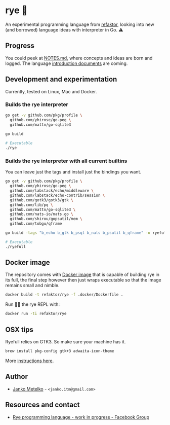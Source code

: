 # rye 🌾

An experimental programming language from [refaktor], looking into new (and borrowed) language 
ideas with interpreter in Go. ⚠

## Progress
You could peek at [NOTES.md](./docs/NOTES.md), where concepts and ideas are born and logged. 
The language [introduction documents](./docs/INTRO_1.md) are coming.

## Development and experimentation

Currently, tested on Linux, Mac and Docker.

### Builds the rye interpreter

```bash
go get -v github.com/pkg/profile \
  github.com/yhirose/go-peg \
  github.com/mattn/go-sqlite3
 
go build

# Executable
./rye 
```

### Builds the rye interpreter with all current builtins

You can leave just the tags and install just the bindings you want.

```bash
go get -v github.com/pkg/profile \
  github.com/yhirose/go-peg \
  github.com/labstack/echo/middleware \
  github.com/labstack/echo-contrib/session \
  github.com/gotk3/gotk3/gtk \
  github.com/lib/pq \
  github.com/mattn/go-sqlite3 \
  github.com/nats-io/nats.go \
  github.com/shirou/gopsutil/mem \
  github.com/tobgu/qframe

go build -tags "b_echo b_gtk b_psql b_nats b_psutil b_qframe" -o ryefull

# Executable
./ryefull 
```

## Docker image

The repository comes with [Docker image](./docker/Dockerfile) that is capable of building rye in its full, 
the final step however then just wraps executable so that the image remains small and nimble.

```bash
docker build -t refaktor/rye -f .docker/Dockerfile .
```

Run 🏃‍♂️ the rye REPL with:

```bash
docker run -ti refaktor/rye
```

## OSX tips

Ryefull relies on GTK3. So make sure your machine has it.

```bash
brew install pkg-config gtk+3 adwaita-icon-theme
```

More [instructions here](https://www.gtk.org/docs/installations/macos/).

## Author

- [Janko Metelko][refaktor] - `<janko.itm@gmail.com>`

## Resources and contact

- [Rye programming language - work in progress - Facebook Group](https://www.facebook.com/groups/866313463771373)

 [refaktor]: https://github.com/refaktor
 [otobrglez]: https://github.com/otobrglez

